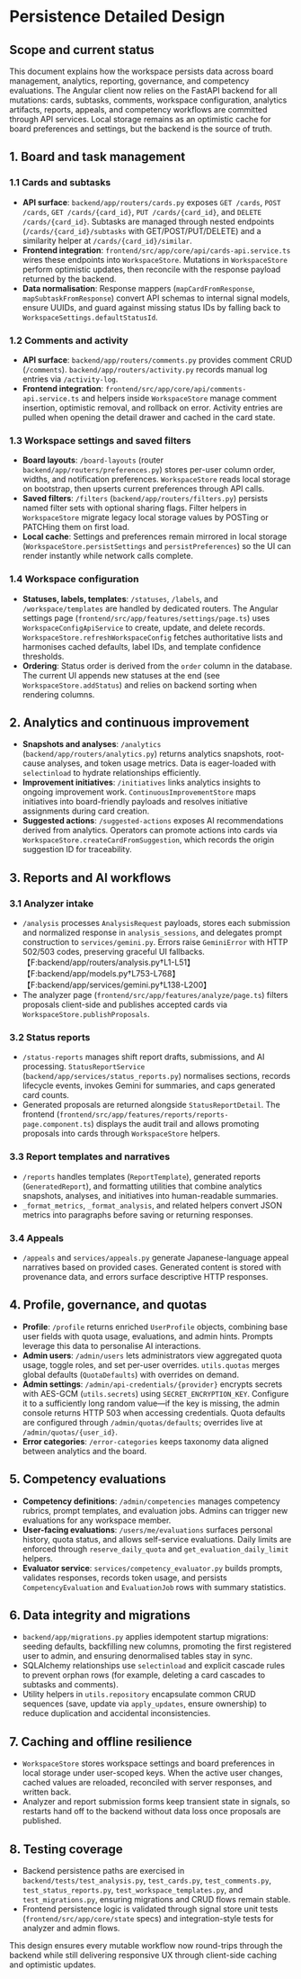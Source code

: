 # Persistence Detailed Design

## Scope and current status

This document explains how the workspace persists data across board management, analytics, reporting, governance, and competency evaluations. The Angular client now relies on the FastAPI backend for all mutations: cards, subtasks, comments, workspace configuration, analytics artifacts, reports, appeals, and competency workflows are committed through API services. Local storage remains as an optimistic cache for board preferences and settings, but the backend is the source of truth.

## 1. Board and task management

### 1.1 Cards and subtasks

- **API surface**: `backend/app/routers/cards.py` exposes `GET /cards`, `POST /cards`, `GET /cards/{card_id}`, `PUT /cards/{card_id}`, and `DELETE /cards/{card_id}`. Subtasks are managed through nested endpoints (`/cards/{card_id}/subtasks` with GET/POST/PUT/DELETE) and a similarity helper at `/cards/{card_id}/similar`.
- **Frontend integration**: `frontend/src/app/core/api/cards-api.service.ts` wires these endpoints into `WorkspaceStore`. Mutations in `WorkspaceStore` perform optimistic updates, then reconcile with the response payload returned by the backend.
- **Data normalisation**: Response mappers (`mapCardFromResponse`, `mapSubtaskFromResponse`) convert API schemas to internal signal models, ensure UUIDs, and guard against missing status IDs by falling back to `WorkspaceSettings.defaultStatusId`.

### 1.2 Comments and activity

- **API surface**: `backend/app/routers/comments.py` provides comment CRUD (`/comments`). `backend/app/routers/activity.py` records manual log entries via `/activity-log`.
- **Frontend integration**: `frontend/src/app/core/api/comments-api.service.ts` and helpers inside `WorkspaceStore` manage comment insertion, optimistic removal, and rollback on error. Activity entries are pulled when opening the detail drawer and cached in the card state.

### 1.3 Workspace settings and saved filters

- **Board layouts**: `/board-layouts` (router `backend/app/routers/preferences.py`) stores per-user column order, widths, and notification preferences. `WorkspaceStore` reads local storage on bootstrap, then upserts current preferences through API calls.
- **Saved filters**: `/filters` (`backend/app/routers/filters.py`) persists named filter sets with optional sharing flags. Filter helpers in `WorkspaceStore` migrate legacy local storage values by POSTing or PATCHing them on first load.
- **Local cache**: Settings and preferences remain mirrored in local storage (`WorkspaceStore.persistSettings` and `persistPreferences`) so the UI can render instantly while network calls complete.

### 1.4 Workspace configuration

- **Statuses, labels, templates**: `/statuses`, `/labels`, and `/workspace/templates` are handled by dedicated routers. The Angular settings page (`frontend/src/app/features/settings/page.ts`) uses `WorkspaceConfigApiService` to create, update, and delete records. `WorkspaceStore.refreshWorkspaceConfig` fetches authoritative lists and harmonises cached defaults, label IDs, and template confidence thresholds.
- **Ordering**: Status order is derived from the `order` column in the database. The current UI appends new statuses at the end (see `WorkspaceStore.addStatus`) and relies on backend sorting when rendering columns.

## 2. Analytics and continuous improvement

- **Snapshots and analyses**: `/analytics` (`backend/app/routers/analytics.py`) returns analytics snapshots, root-cause analyses, and token usage metrics. Data is eager-loaded with `selectinload` to hydrate relationships efficiently.
- **Improvement initiatives**: `/initiatives` links analytics insights to ongoing improvement work. `ContinuousImprovementStore` maps initiatives into board-friendly payloads and resolves initiative assignments during card creation.
- **Suggested actions**: `/suggested-actions` exposes AI recommendations derived from analytics. Operators can promote actions into cards via `WorkspaceStore.createCardFromSuggestion`, which records the origin suggestion ID for traceability.

## 3. Reports and AI workflows

### 3.1 Analyzer intake

- `/analysis` processes `AnalysisRequest` payloads, stores each submission and normalized response in `analysis_sessions`, and delegates prompt construction to `services/gemini.py`. Errors raise `GeminiError` with HTTP 502/503 codes, preserving graceful UI fallbacks.【F:backend/app/routers/analysis.py†L1-L51】【F:backend/app/models.py†L753-L768】【F:backend/app/services/gemini.py†L138-L200】
- The analyzer page (`frontend/src/app/features/analyze/page.ts`) filters proposals client-side and publishes accepted cards via `WorkspaceStore.publishProposals`.

### 3.2 Status reports

- `/status-reports` manages shift report drafts, submissions, and AI processing. `StatusReportService` (`backend/app/services/status_reports.py`) normalises sections, records lifecycle events, invokes Gemini for summaries, and caps generated card counts.
- Generated proposals are returned alongside `StatusReportDetail`. The frontend (`frontend/src/app/features/reports/reports-page.component.ts`) displays the audit trail and allows promoting proposals into cards through `WorkspaceStore` helpers.

### 3.3 Report templates and narratives

- `/reports` handles templates (`ReportTemplate`), generated reports (`GeneratedReport`), and formatting utilities that combine analytics snapshots, analyses, and initiatives into human-readable summaries.
- `_format_metrics`, `_format_analysis`, and related helpers convert JSON metrics into paragraphs before saving or returning responses.

### 3.4 Appeals

- `/appeals` and `services/appeals.py` generate Japanese-language appeal narratives based on provided cases. Generated content is stored with provenance data, and errors surface descriptive HTTP responses.

## 4. Profile, governance, and quotas

- **Profile**: `/profile` returns enriched `UserProfile` objects, combining base user fields with quota usage, evaluations, and admin hints. Prompts leverage this data to personalise AI interactions.
- **Admin users**: `/admin/users` lets administrators view aggregated quota usage, toggle roles, and set per-user overrides. `utils.quotas` merges global defaults (`QuotaDefaults`) with overrides on demand.
- **Admin settings**: `/admin/api-credentials/{provider}` encrypts secrets with AES-GCM (`utils.secrets`) using `SECRET_ENCRYPTION_KEY`. Configure it to a sufficiently long random value—if the key is missing, the admin console returns HTTP 503 when accessing credentials. Quota defaults are configured through `/admin/quotas/defaults`; overrides live at `/admin/quotas/{user_id}`.
- **Error categories**: `/error-categories` keeps taxonomy data aligned between analytics and the board.

## 5. Competency evaluations

- **Competency definitions**: `/admin/competencies` manages competency rubrics, prompt templates, and evaluation jobs. Admins can trigger new evaluations for any workspace member.
- **User-facing evaluations**: `/users/me/evaluations` surfaces personal history, quota status, and allows self-service evaluations. Daily limits are enforced through `reserve_daily_quota` and `get_evaluation_daily_limit` helpers.
- **Evaluator service**: `services/competency_evaluator.py` builds prompts, validates responses, records token usage, and persists `CompetencyEvaluation` and `EvaluationJob` rows with summary statistics.

## 6. Data integrity and migrations

- `backend/app/migrations.py` applies idempotent startup migrations: seeding defaults, backfilling new columns, promoting the first registered user to admin, and ensuring denormalised tables stay in sync.
- SQLAlchemy relationships use `selectinload` and explicit cascade rules to prevent orphan rows (for example, deleting a card cascades to subtasks and comments).
- Utility helpers in `utils.repository` encapsulate common CRUD sequences (save, update via `apply_updates`, ensure ownership) to reduce duplication and accidental inconsistencies.

## 7. Caching and offline resilience

- `WorkspaceStore` stores workspace settings and board preferences in local storage under user-scoped keys. When the active user changes, cached values are reloaded, reconciled with server responses, and written back.
- Analyzer and report submission forms keep transient state in signals, so restarts hand off to the backend without data loss once proposals are published.

## 8. Testing coverage

- Backend persistence paths are exercised in `backend/tests/test_analysis.py`, `test_cards.py`, `test_comments.py`, `test_status_reports.py`, `test_workspace_templates.py`, and `test_migrations.py`, ensuring migrations and CRUD flows remain stable.
- Frontend persistence logic is validated through signal store unit tests (`frontend/src/app/core/state` specs) and integration-style tests for analyzer and admin flows.

This design ensures every mutable workflow now round-trips through the backend while still delivering responsive UX through client-side caching and optimistic updates.
